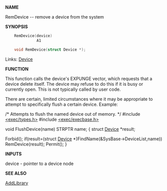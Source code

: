 
**NAME**

RemDevice -- remove a device from the system

**SYNOPSIS**

```c
    RemDevice(device)
              A1

    void RemDevice(struct Device *);

```
Links: [Device](_OOXW) 

**FUNCTION**

This function calls the device's EXPUNGE vector, which requests
that a device delete itself.  The device may refuse to do this if
it is busy or currently open. This is not typically called by user
code.

There are certain, limited circumstances where it may be
appropriate to attempt to specifically flush a certain device.
Example:

/* Attempts to flush the named device out of memory. */
#include [&#060;exec/types.h&#062;](_OOYV)
#include [&#060;exec/execbase.h&#062;](_OOYE)

void FlushDevice(name)
STRPTR name;
{
struct [Device](_OOXW) *result;

Forbid();
if(result=(struct [Device](_OOXW) *)FindName(&#038;SysBase-&#062;DeviceList,name))
RemDevice(result);
Permit();
}

**INPUTS**

device - pointer to a device node

**SEE ALSO**

[AddLibrary](AddLibrary)
